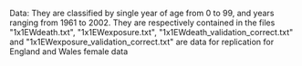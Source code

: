 Data:
They are classified by single year of age from 0 to 99, and years ranging from 1961 to 2002. 
They are respectively contained in the files "1x1EWdeath.txt", "1x1EWexposure.txt", "1x1EWdeath_validation_correct.txt" and "1x1EWexposure_validation_correct.txt" are data for replication for England and Wales female data
